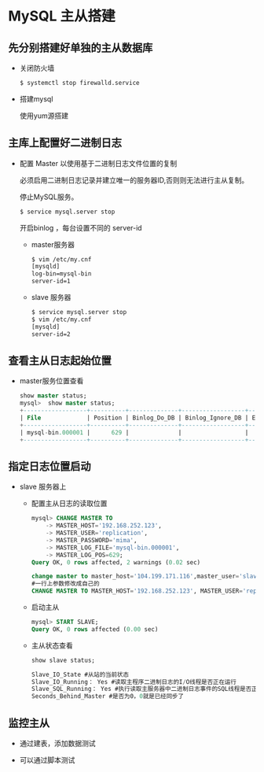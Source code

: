 # MySQL 主从搭建

## 先分别搭建好单独的主从数据库

- 关闭防火墙
    ```sh
    $ systemctl stop firewalld.service
    ```
- 搭建mysql

    使用yum源搭建

## 主库上配置好二进制日志


- 配置 Master 以使用基于二进制日志文件位置的复制

    必须启用二进制日志记录并建立唯一的服务器ID,否则则无法进行主从复制。

    停止MySQL服务。
    ```sh
    $ service mysql.server stop
    ```
    开启binlog ，每台设置不同的 server-id

    - master服务器
        ```sh
        $ vim /etc/my.cnf
        [mysqld]
        log-bin=mysql-bin
        server-id=1
        ```
    - slave 服务器
        ```sh
        $ service mysql.server stop
        $ vim /etc/my.cnf
        [mysqld]
        server-id=2
        ```
## 查看主从日志起始位置

- master服务位置查看
    ```sql
    show master status;
    mysql>  show master status;
    +------------------+----------+--------------+------------------+-------------------+
    | File             | Position | Binlog_Do_DB | Binlog_Ignore_DB | Executed_Gtid_Set |
    +------------------+----------+--------------+------------------+-------------------+
    | mysql-bin.000001 |      629 |              |                  |                   |
    +------------------+----------+--------------+------------------+-------------------+
    ```
## 指定日志位置启动

- slave 服务器上

    - 配置主从日志的读取位置

        ```sql
        mysql> CHANGE MASTER TO
            -> MASTER_HOST='192.168.252.123',
            -> MASTER_USER='replication',
            -> MASTER_PASSWORD='mima',
            -> MASTER_LOG_FILE='mysql-bin.000001',
            -> MASTER_LOG_POS=629;
        Query OK, 0 rows affected, 2 warnings (0.02 sec)

        change master to master_host='104.199.171.116',master_user='slave',master_password='slave',master_log_file='mysql-bin.000001',master_log_pos=107;
        #一行上参数修改成自己的
        CHANGE MASTER TO MASTER_HOST='192.168.252.123', MASTER_USER='replication', MASTER_PASSWORD='mima', MASTER_LOG_FILE='mysql-bin.000001', MASTER_LOG_POS=629;
        ```
    - 启动主从
        ```sql
        mysql> START SLAVE;
        Query OK, 0 rows affected (0.00 sec)
        ```
    - 主从状态查看
        ```sql
        show slave status;

        Slave_IO_State #从站的当前状态 
        Slave_IO_Running： Yes #读取主程序二进制日志的I/O线程是否正在运行 
        Slave_SQL_Running： Yes #执行读取主服务器中二进制日志事件的SQL线程是否正在运行。与I/O线程一样 
        Seconds_Behind_Master #是否为0，0就是已经同步了
        ```


## 监控主从

- 通过建表，添加数据测试

- 可以通过脚本测试